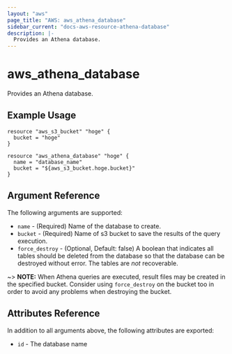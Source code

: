 ```yaml
---
layout: "aws"
page_title: "AWS: aws_athena_database"
sidebar_current: "docs-aws-resource-athena-database"
description: |-
  Provides an Athena database.
---
```


# aws_athena_database

Provides an Athena database.

## Example Usage

```hcl
resource "aws_s3_bucket" "hoge" {
  bucket = "hoge"
}

resource "aws_athena_database" "hoge" {
  name = "database_name"
  bucket = "${aws_s3_bucket.hoge.bucket}"
}
```

## Argument Reference

The following arguments are supported:

* `name` - (Required) Name of the database to create.
* `bucket` - (Required) Name of s3 bucket to save the results of the query execution.
* `force_destroy` - (Optional, Default: false) A boolean that indicates all tables should be deleted from the database so that the database can be destroyed without error. The tables are *not* recoverable.

~> **NOTE:** When Athena queries are executed, result files may be created in the specified bucket. Consider using `force_destroy` on the bucket too in order to avoid any problems when destroying the bucket.  

## Attributes Reference

In addition to all arguments above, the following attributes are exported:

* `id` - The database name
